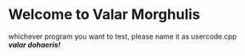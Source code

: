 # Welcome to Valar Morghulis

whichever program you want to test, please name it as usercode.cpp\
***valar dohaeris!***